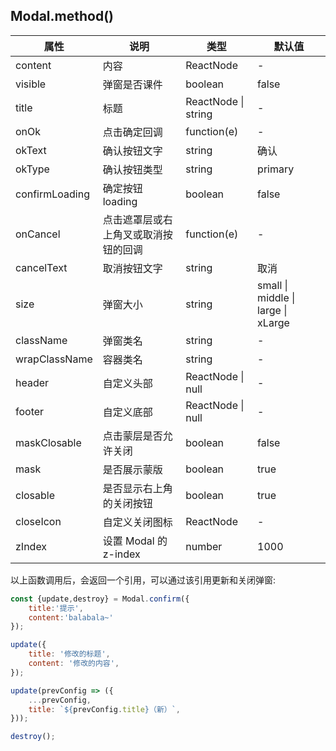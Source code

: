 ## Modal.method()

| 属性 | 说明 | 类型 | 默认值 | 
| --- | --- | --- | --- | 
| content | 内容 | ReactNode | - |
| visible | 弹窗是否课件 | boolean | false |
| title | 标题 | ReactNode \| string | - |
| onOk | 点击确定回调 | function(e) | - |
| okText | 确认按钮文字 | string | 确认 |
| okType | 确认按钮类型 | string | primary |
| confirmLoading | 确定按钮 loading | boolean | false |
| onCancel | 点击遮罩层或右上角叉或取消按钮的回调 | function(e) | - |
| cancelText | 取消按钮文字 | string | 取消 |
| size | 弹窗大小 | string | small \| middle \| large \| xLarge |
| className | 弹窗类名 | string | - |
| wrapClassName | 容器类名 | string | - |
| header | 自定义头部 | ReactNode \| null | - |
| footer | 自定义底部 | ReactNode \| null | - |
| maskClosable | 点击蒙层是否允许关闭 | boolean | false |
| mask | 是否展示蒙版 | boolean | true |
| closable | 是否显示右上角的关闭按钮 | boolean | true |
| closeIcon | 自定义关闭图标 | ReactNode | - |
| zIndex | 设置 Modal 的 z-index | number | 1000 |


以上函数调用后，会返回一个引用，可以通过该引用更新和关闭弹窗:
```javascript
const {update,destroy} = Modal.confirm({
    title:'提示',
    content:'balabala~'
});

update({
    title: '修改的标题',
    content: '修改的内容',
});

update(prevConfig => ({
    ...prevConfig,
    title: `${prevConfig.title}（新）`,
}));

destroy();
```